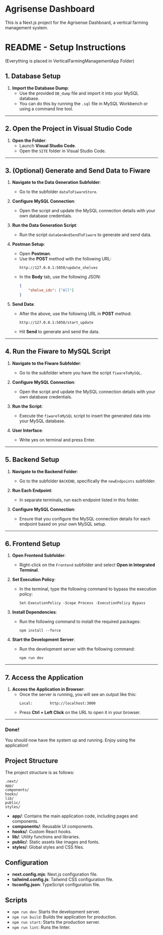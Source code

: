 # Agrisense Dashboard

This is a Next.js project for the Agrisense Dashboard, a vertical farming management system.

# README - Setup Instructions

(Everything is placed in VerticalFarmingManagementApp Folder)

## 1. Database Setup

1. **Import the Database Dump**:
   - Use the provided `DB_dump` file and import it into your MySQL database.
   - You can do this by running the `.sql` file in MySQL Workbench or using a command line tool.

---

## 2. Open the Project in Visual Studio Code

1. **Open the Folder**:
   - Launch **Visual Studio Code**.
   - Open the `SITE` folder in Visual Studio Code.

---

## 3. (Optional) Generate and Send Data to Fiware

1. **Navigate to the Data Generation Subfolder**:
   - Go to the subfolder `dataToFiwareStore`.

2. **Configure MySQL Connection**:
   - Open the script and update the MySQL connection details with your own database credentials.

3. **Run the Data Generation Script**:
   - Run the script `dataGenAndSendToFiware` to generate and send data.

4. **Postman Setup**:
   - Open **Postman**.
   - Use the **POST** method with the following URL:
     ```
     http://127.0.0.1:5050/update_shelves
     ```
   - In the **Body** tab, use the following JSON:
     ```json
     {
         "shelve_ids": ["All"]
     }
     ```

5. **Send Data**:
   - After the above, use the following URL in **POST** method:
     ```
     http://127.0.0.1:5050/start_update
     ```
   - Hit **Send** to generate and send the data.

---

## 4. Run the Fiware to MySQL Script

1. **Navigate to the Fiware Subfolder**:
   - Go to the subfolder where you have the script `fiwareToMySQL`.

2. **Configure MySQL Connection**:
   - Open the script and update the MySQL connection details with your own database credentials.

3. **Run the Script**:
   - Execute the `fiwareToMySQL` script to insert the generated data into your MySQL database.

4. **User Interface**:
   - Write yes on terminal and press Enter.

---

## 5. Backend Setup

1. **Navigate to the Backend Folder**:
   - Go to the subfolder `BACKEND`, specifically the `newEndpoints` subfolder.

2. **Run Each Endpoint**:
   - In separate terminals, run each endpoint listed in this folder.

3. **Configure MySQL Connection**:
   - Ensure that you configure the MySQL connection details for each endpoint based on your own MySQL setup.

---

## 6. Frontend Setup

1. **Open Frontend Subfolder**:
   - Right-click on the `Frontend` subfolder and select **Open in Integrated Terminal**.

2. **Set Execution Policy**:
   - In the terminal, type the following command to bypass the execution policy:
     ```
     Set-ExecutionPolicy -Scope Process -ExecutionPolicy Bypass
     ```

3. **Install Dependencies**:
   - Run the following command to install the required packages:
     ```
     npm install --force
     ```

4. **Start the Development Server**:
   - Run the development server with the following command:
     ```
     npm run dev
     ```

---

## 7. Access the Application

1. **Access the Application in Browser**:
   - Once the server is running, you will see an output like this:
     ```
     Local:        http://localhost:3000
     ```
   - Press **Ctrl + Left Click** on the URL to open it in your browser.

---

### Done!

You should now have the system up and running. Enjoy using the application!


## Project Structure

The project structure is as follows:

```
.next/
app/
components/
hooks/
lib/
public/
styles/
```

- **app/**: Contains the main application code, including pages and components.
- **components/**: Reusable UI components.
- **hooks/**: Custom React hooks.
- **lib/**: Utility functions and libraries.
- **public/**: Static assets like images and fonts.
- **styles/**: Global styles and CSS files.

## Configuration

- **next.config.mjs**: Next.js configuration file.
- **tailwind.config.js**: Tailwind CSS configuration file.
- **tsconfig.json**: TypeScript configuration file.

## Scripts

- `npm run dev`: Starts the development server.
- `npm run build`: Builds the application for production.
- `npm run start`: Starts the production server.
- `npm run lint`: Runs the linter.
